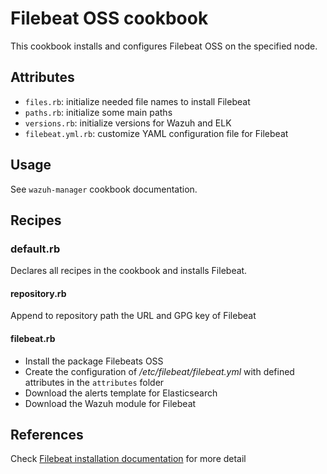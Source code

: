 # Filebeat OSS cookbook

This cookbook installs and configures Filebeat OSS on the specified node.

## Attributes

* `files.rb`: initialize needed file names to install Filebeat
* `paths.rb`: initialize some main paths
* `versions.rb`: initialize versions for Wazuh and ELK
* `filebeat.yml.rb`: customize YAML configuration file for Filebeat

## Usage

See `wazuh-manager` cookbook documentation.

## Recipes

### default.rb

Declares all recipes in the cookbook and installs Filebeat.

#### repository.rb

Append to repository path the URL and GPG key of Filebeat

#### filebeat.rb

* Install the package Filebeats OSS
* Create the configuration of */etc/filebeat/filebeat.yml* with defined attributes in the ```attributes``` folder
* Download the alerts template for Elasticsearch
* Download the Wazuh module for Filebeat

## References

Check [Filebeat installation documentation](https://documentation.wazuh.com/current/learning-wazuh/build-lab/install-wazuh-manager.html#install-filebeat) for more detail